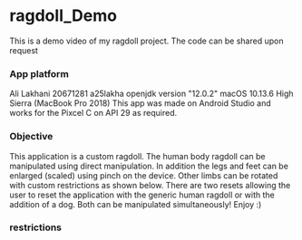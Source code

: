 # ragdoll_Demo
This is a demo video of my ragdoll project. The code can be shared upon request 

### App platform 

Ali Lakhani 20671281 a25lakha openjdk version "12.0.2" macOS 10.13.6 High Sierra (MacBook Pro 2018)
This app was made on Android Studio and works for the Pixcel C on API 29 as required.

### Objective 

This application is a custom ragdoll. The human body ragdoll can be manipulated using direct manipulation. In addition the legs and feet can be enlarged (scaled) using pinch on the device. Other limbs can be rotated with custom restrictions as shown below. There are two resets allowing the user to reset the application with the generic human ragdoll or with the addition of a dog. Both can be manipulated simultaneously! Enjoy :) 

### restrictions


